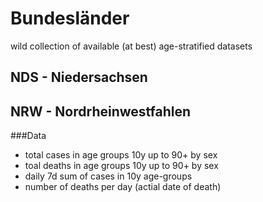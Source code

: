 # Bundesländer
wild collection of available (at best) age-stratified datasets


## NDS - Niedersachsen

## NRW - Nordrheinwestfahlen
###Data
* total cases in age groups 10y up to 90+ by sex
* toal deaths in age groups 10y up to 90+ by sex
* daily 7d sum of cases in 10y age-groups
* number of deaths per day (actial date of death)
